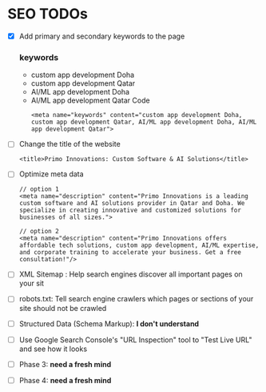 
# SEO TODOs
- [x] Add primary and secondary keywords to the page
    ### keywords
    - custom app development Doha
    - custom app development Qatar
    - AI/ML app development Doha 
    - AI/ML app development Qatar
        Code
        ```
        <meta name="keywords" content="custom app development Doha, custom app development Qatar, AI/ML app development Doha, AI/ML app development Qatar">
        ```

- [ ] Change the title of the website

    ```
    <title>Primo Innovations: Custom Software & AI Solutions</title>
    ```
- [ ] Optimize meta data

    ```
    // option 1
    <meta name="description" content="Primo Innovations is a leading custom software and AI solutions provider in Qatar and Doha. We specialize in creating innovative and customized solutions for businesses of all sizes.">

    // option 2
    <meta name="description" content="Primo Innovations offers affordable tech solutions, custom app development, AI/ML expertise, and corporate training to accelerate your business. Get a free consultation!"/>

    ```

- [ ] XML Sitemap : Help search engines discover all important pages on your sit
- [ ] robots.txt: Tell search engine crawlers which pages or sections of your site should not be crawled
- [ ] Structured Data (Schema Markup): **I don't understand**
- [ ] Use Google Search Console's "URL Inspection" tool to "Test Live URL" and see how it looks


- [ ] Phase 3: **need a fresh mind**
- [ ] Phase 4: **need a fresh mind**
